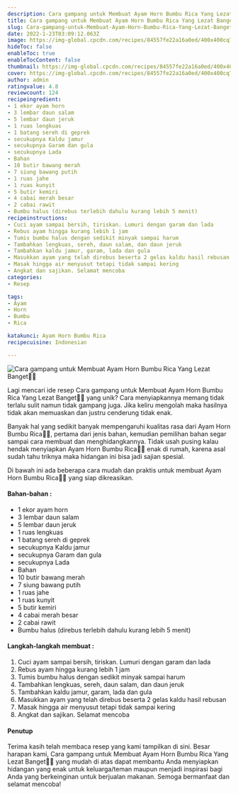 ```yaml
---
description: Cara gampang untuk Membuat Ayam Horn Bumbu Rica Yang Lezat Banget"
title: Cara gampang untuk Membuat Ayam Horn Bumbu Rica Yang Lezat Banget
slug: Cara-gampang-untuk-Membuat-Ayam-Horn-Bumbu-Rica-Yang-Lezat-Banget
date: 2022-1-23T03:09:12.063Z
image: https://img-global.cpcdn.com/recipes/84557fe22a16a0ed/400x400cq70/photo.jpg
hideToc: false
enableToc: true
enableTocContent: false
thumbnail: https://img-global.cpcdn.com/recipes/84557fe22a16a0ed/400x400cq70/photo.jpg
cover: https://img-global.cpcdn.com/recipes/84557fe22a16a0ed/400x400cq70/photo.jpg
author: admin
ratingvalue: 4.8
reviewcount: 124
recipeingredient:
- 1 ekor ayam horn
- 3 lembar daun salam
- 5 lembar daun jeruk
- 1 ruas lengkuas
- 1 batang sereh di geprek
- secukupnya Kaldu jamur
- secukupnya Garam dan gula
- secukupnya Lada
- Bahan
- 10 butir bawang merah
- 7 siung bawang putih
- 1 ruas jahe
- 1 ruas kunyit
- 5 butir kemiri
- 4 cabai merah besar
- 2 cabai rawit
- Bumbu halus (direbus terlebih dahulu kurang lebih 5 menit)
recipeinstructions:
- Cuci ayam sampai bersih, tiriskan. Lumuri dengan garam dan lada
- Rebus ayam hingga kurang lebih 1 jam
- Tumis bumbu halus dengan sedikit minyak sampai harum
- Tambahkan lengkuas, sereh, daun salam, dan daun jeruk
- Tambahkan kaldu jamur, garam, lada dan gula
- Masukkan ayam yang telah direbus beserta 2 gelas kaldu hasil rebusan
- Masak hingga air menyusut tetapi tidak sampai kering
- Angkat dan sajikan. Selamat mencoba
categories:
- Resep

tags:
- Ayam
- Horn
- Bumbu
- Rica

katakunci: Ayam Horn Bumbu Rica
recipecuisine: Indonesian

---
```


![Cara gampang untuk Membuat Ayam Horn Bumbu Rica Yang Lezat Banget👩‍🍳](https://img-global.cpcdn.com/recipes/84557fe22a16a0ed/400x400cq70/photo.jpg)

Lagi mencari ide resep Cara gampang untuk Membuat Ayam Horn Bumbu Rica Yang Lezat Banget👩‍🍳 yang unik? Cara menyiapkannya memang tidak terlalu sulit namun tidak gampang juga. Jika keliru mengolah maka hasilnya tidak akan memuaskan dan justru cenderung tidak enak.

Banyak hal yang sedikit banyak mempengaruhi kualitas rasa dari Ayam Horn Bumbu Rica👩‍🍳, pertama dari jenis bahan, kemudian pemilihan bahan segar sampai cara membuat dan menghidangkannya. Tidak usah pusing kalau hendak menyiapkan Ayam Horn Bumbu Rica👩‍🍳 enak di rumah, karena asal sudah tahu triknya maka hidangan ini bisa jadi sajian spesial.

Di bawah ini ada beberapa cara mudah dan praktis untuk membuat Ayam Horn Bumbu Rica👩‍🍳 yang siap dikreasikan.

<!--inarticleads1-->

#### Bahan-bahan :

- 1 ekor ayam horn
- 3 lembar daun salam
- 5 lembar daun jeruk
- 1 ruas lengkuas
- 1 batang sereh di geprek
- secukupnya Kaldu jamur
- secukupnya Garam dan gula
- secukupnya Lada
- Bahan
- 10 butir bawang merah
- 7 siung bawang putih
- 1 ruas jahe
- 1 ruas kunyit
- 5 butir kemiri
- 4 cabai merah besar
- 2 cabai rawit
- Bumbu halus (direbus terlebih dahulu kurang lebih 5 menit)

<!--inarticleads2-->

#### Langkah-langkah membuat :

1. Cuci ayam sampai bersih, tiriskan. Lumuri dengan garam dan lada
1. Rebus ayam hingga kurang lebih 1 jam
1. Tumis bumbu halus dengan sedikit minyak sampai harum
1. Tambahkan lengkuas, sereh, daun salam, dan daun jeruk
1. Tambahkan kaldu jamur, garam, lada dan gula
1. Masukkan ayam yang telah direbus beserta 2 gelas kaldu hasil rebusan
1. Masak hingga air menyusut tetapi tidak sampai kering
1. Angkat dan sajikan. Selamat mencoba

#### Penutup

Terima kasih telah membaca resep yang kami tampilkan di sini. Besar harapan kami, Cara gampang untuk Membuat Ayam Horn Bumbu Rica Yang Lezat Banget👩‍🍳 yang mudah di atas dapat membantu Anda menyiapkan hidangan yang enak untuk keluarga/teman maupun menjadi inspirasi bagi Anda yang berkeinginan untuk berjualan makanan. Semoga bermanfaat dan selamat mencoba!